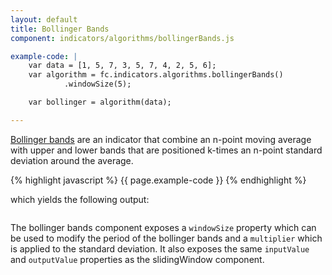 ```yaml
---
layout: default
title: Bollinger Bands
component: indicators/algorithms/bollingerBands.js

example-code: |
    var data = [1, 5, 7, 3, 5, 7, 4, 2, 5, 6];
    var algorithm = fc.indicators.algorithms.bollingerBands()
            .windowSize(5);

    var bollinger = algorithm(data);

---
```

[Bollinger bands](http://en.wikipedia.org/wiki/Bollinger_Bands) are an indicator that combine an n-point moving average with upper and lower bands that are positioned k-times an n-point standard deviation around the average.


{% highlight javascript %}
{{ page.example-code }}
{% endhighlight %}

which yields the following output:

<pre id="math_bollinger"></pre>
<script type="text/javascript">
(function() {
    {{ page.example-code }}

    d3.select("#math_bollinger").html(JSON.stringify(bollinger));
}());
</script>

The bollinger bands component exposes a `windowSize` property which can be used to modify the period of the bollinger bands and a `multiplier` which is applied to the standard deviation. It also exposes the same `inputValue` and `outputValue` properties as the slidingWindow component.